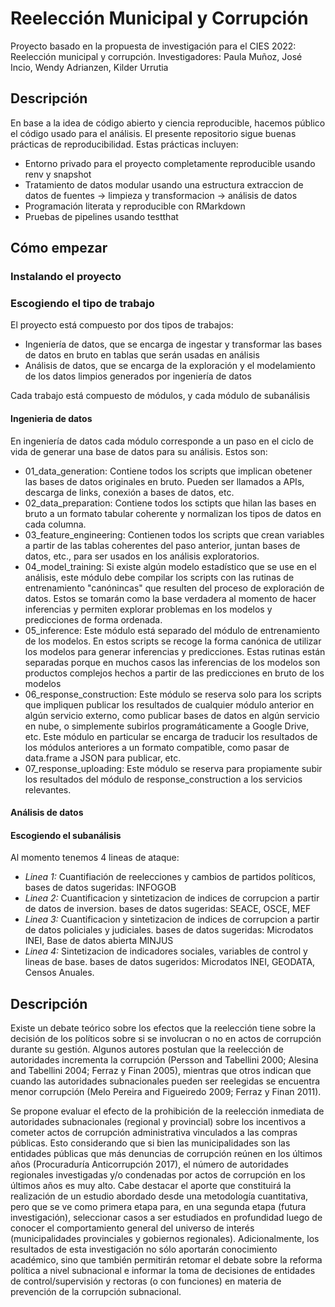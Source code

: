 # Reelección Municipal y Corrupción

Proyecto basado en la propuesta de investigación para el CIES 2022: Reelección municipal y corrupción.
Investigadores: Paula Muñoz, José Incio, Wendy Adrianzen, Kilder Urrutia

## Descripción

En base a la idea de código abierto y ciencia reproducible, hacemos público el código usado para el análisis. El presente repositorio sigue buenas prácticas de reproducibilidad. Estas prácticas incluyen:

- Entorno privado para el proyecto completamente reproducible usando renv y snapshot
- Tratamiento de datos modular usando una estructura extraccion de datos de fuentes -> limpieza y transformacion -> análisis de datos
- Programación literata y reproducible con RMarkdown
- Pruebas de pipelines usando testthat

## Cómo empezar

### Instalando el proyecto

### Escogiendo el tipo de trabajo

El proyecto está compuesto por dos tipos de trabajos:
- Ingeniería de datos, que se encarga de ingestar y transformar las bases de datos en bruto en tablas que serán usadas en análisis
- Análisis de datos, que se encarga de la exploración y el modelamiento de los datos limpios generados por ingeniería de datos

Cada trabajo está compuesto de módulos, y cada módulo de subanálisis

#### Ingenieria de datos
En ingeniería de datos cada módulo corresponde a un paso en el ciclo de vida de generar una base de datos para su análisis. Estos son:
- 01_data_generation: Contiene todos los scripts que implican obetener las bases de datos originales en bruto. Pueden ser llamados a APIs, descarga de links, conexión a bases de datos, etc.
- 02_data_preparation: Contiene todos los sctipts que hilan las bases en bruto a un formato tabular coherente y normalizan los tipos de datos en cada columna.
- 03_feature_engineering: Contienen todos los scripts que crean variables a partir de las tablas coherentes del paso anterior, juntan bases de datos, etc., para ser usados en los análisis exploratorios.
- 04_model_training: Si existe algún modelo estadístico que se use en el análisis, este módulo debe compilar los scripts con las rutinas de entrenamiento "canónincas" que resulten del proceso de exploración de datos. Estos se tomarán como la base verdadera al momento de hacer inferencias y permiten explorar problemas en los modelos y predicciones de forma ordenada.
- 05_inference: Este módulo está separado del módulo de entrenamiento de los modelos. En estos scripts se recoge la forma canónica de utilizar los modelos para generar inferencias y predicciones. Estas rutinas están separadas porque en muchos casos las inferencias de los modelos son productos complejos hechos a partir de las predicciones en bruto de los modelos
- 06_response_construction: Este módulo se reserva solo para los scripts que impliquen publicar los resultados de cualquier módulo anterior en algún servicio externo, como publicar bases de datos en algún servicio en nube, o simplemente subirlos programáticamente a Google Drive, etc. Este módulo en particular se encarga de traducir los resultados de los módulos anteriores a un formato compatible, como pasar de data.frame a JSON para publicar, etc.
- 07_response_uploading: Este módulo se reserva para propiamente subir los resultados del módulo de response_construction a los servicios relevantes.

#### Análisis de datos


#### Escogiendo el subanálisis

Al momento tenemos 4 lineas de ataque:

- *Linea 1:* Cuantifiación de reelecciones y cambios de partidos políticos, bases de datos sugeridas: INFOGOB
- *Linea 2:* Cuantificacion y sintetizacion de indices de corrupcion a partir de datos de inversion. bases de datos sugeridas: SEACE, OSCE, MEF
- *Linea 3:* Cuantificacion y sintetizacion de indices de corrupcion a partir de datos policiales y judiciales. bases de datos sugeridas: Microdatos INEI, Base de datos abierta MINJUS
- *Linea 4:* Sintetizacion de indicadores sociales, variables de control y lineas de base. bases de datos sugeridos: Microdatos INEI, GEODATA, Censos Anuales.

## Descripción

Existe un debate teórico sobre los efectos que la reelección tiene sobre la decisión de los políticos sobre si se involucran o no en actos de corrupción durante su gestión. Algunos autores postulan que la reelección de autoridades incrementa la corrupción (Persson and Tabellini 2000; Alesina and Tabellini 2004; Ferraz y Finan 2005), mientras que otros  indican que cuando las autoridades subnacionales pueden ser reelegidas se encuentra menor corrupción (Melo Pereira and Figueiredo 2009; Ferraz y Finan 2011). 

Se propone evaluar el efecto de la prohibición de la reelección inmediata de autoridades subnacionales (regional y provincial) sobre los incentivos a cometer actos de corrupción administrativa vinculados a las compras públicas. Esto considerando que si bien las municipalidades son las entidades públicas que más denuncias de corrupción reúnen en los últimos años (Procuraduría Anticorrupción 2017), el número de autoridades regionales investigadas y/o condenadas por actos de corrupción en los últimos años es muy alto. 
Cabe destacar el aporte que constituirá la realización de un estudio abordado desde una metodología cuantitativa, pero que se ve como primera etapa para, en una segunda etapa (futura investigación), seleccionar casos a ser estudiados en profundidad luego de conocer el comportamiento general del universo de interés (municipalidades provinciales y gobiernos regionales). Adicionalmente, los resultados de esta investigación no sólo aportarán conocimiento académico, sino que también permitirán retomar el debate sobre la reforma política a nivel subnacional e informar la toma de decisiones de entidades de control/supervisión y rectoras (o con funciones) en materia de prevención de la corrupción subnacional.

